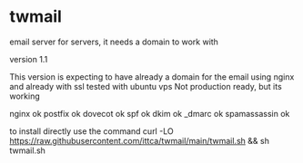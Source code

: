 # twmail
email server  for servers, it needs a domain to work with

version 1.1 

This version is expecting to have already a domain for the email using nginx and already with ssl
tested with ubuntu vps
Not production ready, but its working


nginx           ok
postfix         ok
dovecot         ok
spf             ok
dkim            ok
_dmarc          ok
spamassassin    ok

to install directly use the command 
curl -LO https://raw.githubusercontent.com/ittca/twmail/main/twmail.sh && sh twmail.sh

